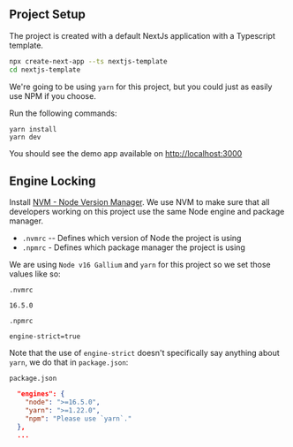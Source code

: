 ## Project Setup

The project is created with a default NextJs application with a Typescript template.

```bash
npx create-next-app --ts nextjs-template
cd nextjs-template
```

We're going to be using `yarn` for this project, but you could just as easily use NPM if you choose.

Run the following commands:

```
yarn install
yarn dev
```

You should see the demo app available on [http://localhost:3000](http://localhost:3000)


## Engine Locking

Install [NVM - Node Version Manager](https://github.com/nvm-sh/nvm).
We use NVM to make sure that all developers working on this project use the same Node engine and package manager.

- `.nvmrc` -- Defines which version of Node the project is using
- `.npmrc` - Defines which package manager the project is using

We are using `Node v16 Gallium` and `yarn` for this project so we set those values like so:

`.nvmrc`

```.nvmrc
16.5.0
```

`.npmrc`

```
engine-strict=true
```

Note that the use of `engine-strict` doesn't specifically say anything about `yarn`, we do that in `package.json`:

`package.json`

```json
  "engines": {
    "node": ">=16.5.0",
    "yarn": ">=1.22.0",
    "npm": "Please use `yarn`."
  },
  ...
```